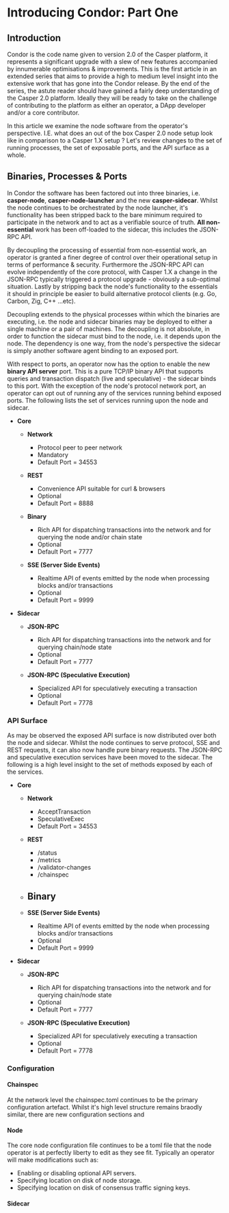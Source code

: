 # Introducing Condor: Part One

## Introduction

Condor is the code name given to version 2.0 of the Casper platform, it represents a significant upgrade with a slew of new features accompanied by innumerable  optimisations & improvements.  This is the first article in an extended series that aims to provide a high to medium level insight into the extensive work that has gone into the Condor release.  By the end of the series, the astute reader should have gained a fairly deep understanding of the Casper 2.0 platform.  Ideally they will be ready to take on the challenge of contributing to the platform as either an operator, a DApp developer and/or a core contributor.  

In this article we examine the node software from the operator's perspective.  I.E. what does an out of the box Casper 2.0 node setup look like in comparison to a Casper 1.X setup ?  Let's review changes to the set of running processes, the set of exposable ports, and the API surface as a whole.

## Binaries, Processes & Ports

In Condor the software has been factored out into three binaries, i.e. **casper-node**, **casper-node-launcher** and the new **casper-sidecar**.  Whilst the node  continues to be orchestrated by the node launcher, it's functionality has been stripped back to the bare minimum required to participate in the network and to act as a verifiable source of truth.  **All non-essential** work has been off-loaded to the sidecar, this includes the JSON-RPC API.  

By decoupling the processing of essential from non-essential work, an operator is granted a finer degree of control over their operational setup in terms of performance & security.  Furthermore the JSON-RPC API can evolve independently of the core protocol, with Casper 1.X a change in the JSON-RPC typically triggered a protocol upgrade - obviously a sub-optimal situation.  Lastly by stripping back the node's functionality to the essentials it should in principle be easier to build alternative protocol clients (e.g. Go, Carbon, Zig, C++ ...etc). 

Decoupling extends to the physical processes within which the binaries are executing, i.e. the node and sidecar binaries may be deployed to either a single machine or a pair of machines.  The decoupling is not absolute, in order to function the sidecar must bind to the node, i.e. it depends upon the node.  The dependency is one way, from the node's perspective the sidecar is simply another software agent binding to an exposed port.  

With respect to ports, an operator now has the option to enable the new **binary API server** port.  This is a pure TCP/IP binary API that supports queries and transaction dispatch (live and speculative) - the sidecar binds to this port.  With the exception of the node's protocol network port, an operator can opt out of running any of the services running behind exposed ports.  The following lists the set of services running upon the node and sidecar.

- **Core**

    - **Network**
        - Protocol peer to peer network
        - Mandatory
        - Default Port = 34553

    - **REST**
        - Convenience API suitable for curl & browsers
        - Optional
        - Default Port = 8888

    - **Binary**
        - Rich API for dispatching transactions into the network and for querying the node and/or chain state
        - Optional
        - Default Port = 7777

    - **SSE (Server Side Events)**
        - Realtime API of events emitted by the node when processing blocks and/or transactions
        - Optional
        - Default Port = 9999

- **Sidecar**

    - **JSON-RPC**
        - Rich API for dispatching transactions into the network and for querying chain/node state
        - Optional
        - Default Port = 7777

    - **JSON-RPC (Speculative Execution)**
        - Specialized API for speculatively executing a transaction
        - Optional
        - Default Port = 7778

### API Surface

As may be observed the exposed API surface is now distributed over both the node and sidecar.  Whilst the node continues to serve protocol, SSE and REST requests, it can also now handle pure binary requests.  The JSON-RPC and speculative execution services have been moved to the sidecar.  The following is a high level insight to the set of methods exposed by each of the services.

- **Core**

    - **Network**
        - AcceptTransaction
        - SpeculativeExec
        - Default Port = 34553

    - **REST**
        - /status
        - /metrics
        - /validator-changes
        - /chainspec

    - **Binary**
        - 

    - **SSE (Server Side Events)**
        - Realtime API of events emitted by the node when processing blocks and/or transactions
        - Optional
        - Default Port = 9999

- **Sidecar**

    - **JSON-RPC**
        - Rich API for dispatching transactions into the network and for querying chain/node state
        - Optional
        - Default Port = 7777

    - **JSON-RPC (Speculative Execution)**
        - Specialized API for speculatively executing a transaction
        - Optional
        - Default Port = 7778


### Configuration

#### Chainspec

At the network level the chainspec.toml continues to be the primary configuration artefact.  Whilst it's high level structure remains braodly similar, there are new configuration sections and 

#### Node

The core node configuration file continues to be a toml file that the node operator is at perfectly liberty to edit as they see fit.  Typically an operator will make modifications such as:

- Enabling or disabling optional API servers.
- Specifying location on disk of node storage.
- Specifying location on disk of consensus traffic signing keys.

#### Sidecar

